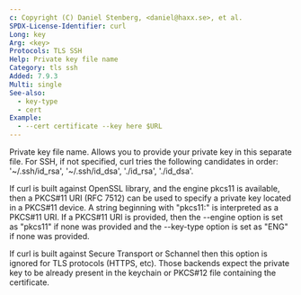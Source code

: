 ```yaml
---
c: Copyright (C) Daniel Stenberg, <daniel@haxx.se>, et al.
SPDX-License-Identifier: curl
Long: key
Arg: <key>
Protocols: TLS SSH
Help: Private key file name
Category: tls ssh
Added: 7.9.3
Multi: single
See-also:
  - key-type
  - cert
Example:
  - --cert certificate --key here $URL
---
```


Private key file name. Allows you to provide your private key in this separate
file. For SSH, if not specified, curl tries the following candidates in order:
'~/.ssh/id_rsa', '~/.ssh/id_dsa', './id_rsa', './id_dsa'.

If curl is built against OpenSSL library, and the engine pkcs11 is available,
then a PKCS#11 URI (RFC 7512) can be used to specify a private key located in
a PKCS#11 device. A string beginning with "pkcs11:" is interpreted as a
PKCS#11 URI. If a PKCS#11 URI is provided, then the --engine option is set as
"pkcs11" if none was provided and the --key-type option is set as "ENG" if
none was provided.

If curl is built against Secure Transport or Schannel then this option is
ignored for TLS protocols (HTTPS, etc). Those backends expect the private key
to be already present in the keychain or PKCS#12 file containing the
certificate.
